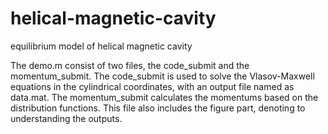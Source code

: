 # helical-magnetic-cavity
equilibrium model of helical magnetic cavity

The demo.m consist of two files, the code_submit and the momentum_submit.
The code_submit is used to solve the Vlasov-Maxwell equations in the cylindrical coordinates, with an output file named as data.mat.
The momentum_submit calculates the momentums based on the distribution functions. This file also includes the figure part, denoting to understanding the outputs.

